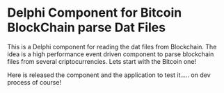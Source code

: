 # Delphi Component for Bitcoin BlockChain parse Dat Files
This is a Delphi component for reading the dat files from Blockchain. The idea is a high performance event driven component to parse blockchain files from several criptocurrencies. Lets start with the Bitcoin one!

Here is released the component and the application to test it..... on dev process of course!


